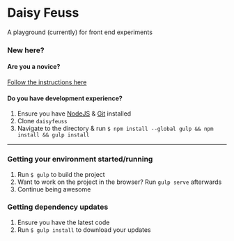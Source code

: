 # Daisy Feuss
A playground (currently) for front end experiments

### New here?

#### Are you a novice?
[Follow the instructions here](docs/new.md)

#### Do you have development experience?
1. Ensure you have [NodeJS](https://nodejs.org/en/) & [Git](https://git-scm.com/downloads) installed
2. Clone `daisyfeuss`
3. Navigate to the directory & run `$ npm install --global gulp && npm install && gulp install`

---

### Getting your environment started/running
1. Run `$ gulp` to build the project
2. Want to work on the project in the browser? Run `gulp serve` afterwards
3. Continue being awesome

### Getting dependency updates
1. Ensure you have the latest code
2. Run `$ gulp install` to download your updates
